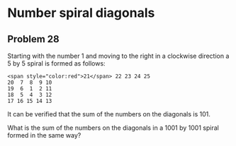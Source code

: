 # Number spiral diagonals
## Problem 28

Starting with the number 1 and moving to the right in a clockwise direction a 5 by 5 spiral is formed as follows:

    <span style="color:red">21</span> 22 23 24 25
    20  7  8  9 10
    19  6  1  2 11
    18  5  4  3 12
    17 16 15 14 13

It can be verified that the sum of the numbers on the diagonals is 101.

What is the sum of the numbers on the diagonals in a 1001 by 1001 spiral formed in the same way?
